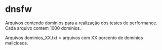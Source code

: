 # dnsfw
Arquivos contendo domínios para a realização dos testes de performance.<br>
Cada arquivo contem 1000 domínios.<p>
Arquivos dominios_XX.txt = arquivos com XX porcento de domínios maliciosos.<br>






